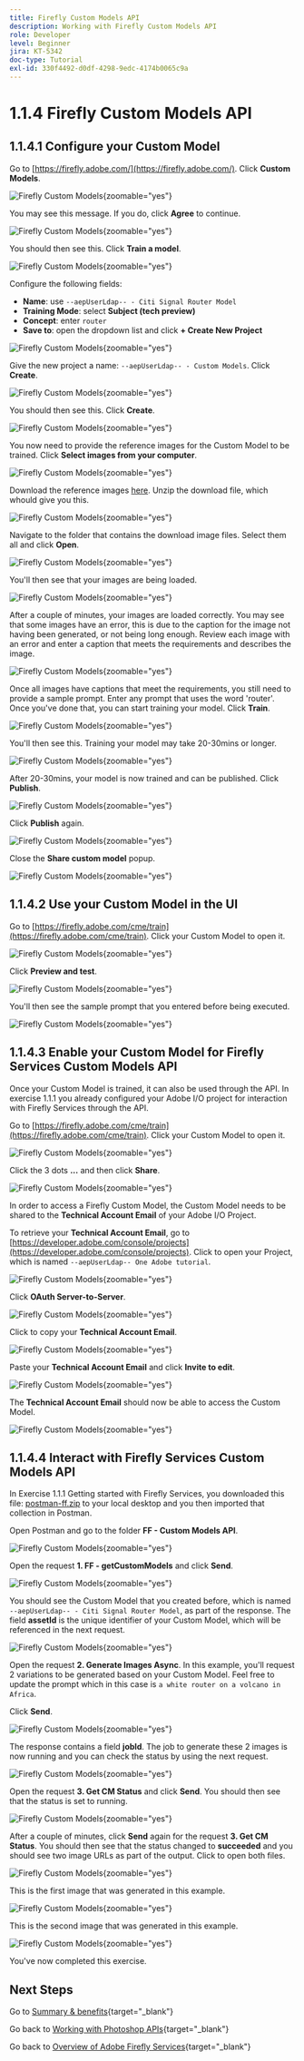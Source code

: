 ```yaml
---
title: Firefly Custom Models API
description: Working with Firefly Custom Models API
role: Developer
level: Beginner
jira: KT-5342
doc-type: Tutorial
exl-id: 330f4492-d0df-4298-9edc-4174b0065c9a
---
```

# 1.1.4 Firefly Custom Models API

## 1.1.4.1 Configure your Custom Model

Go to [https://firefly.adobe.com/](https://firefly.adobe.com/). Click **Custom Models**.

![Firefly Custom Models](./images/ffcm1.png){zoomable="yes"} 

You may see this message. If you do, click **Agree** to continue.

![Firefly Custom Models](./images/ffcm2.png){zoomable="yes"} 

You should then see this. Click **Train a model**.

![Firefly Custom Models](./images/ffcm3.png){zoomable="yes"} 

Configure the following fields:

- **Name**: use `--aepUserLdap-- - Citi Signal Router Model`
- **Training Mode**: select **Subject (tech preview)**
- **Concept**: enter `router`
- **Save to**: open the dropdown list and click **+ Create New Project**

![Firefly Custom Models](./images/ffcm4.png){zoomable="yes"} 

Give the new project a name: `--aepUserLdap-- - Custom Models`. Click **Create**.

![Firefly Custom Models](./images/ffcm5.png){zoomable="yes"} 

You should then see this. Click **Create**.

![Firefly Custom Models](./images/ffcm6.png){zoomable="yes"} 

You now need to provide the reference images for the Custom Model to be trained. Click **Select images from your computer**.

![Firefly Custom Models](./images/ffcm7.png){zoomable="yes"} 

Download the reference images [here](https://tech-insiders.s3.us-west-2.amazonaws.com/CitiSignal_router.zip). Unzip the download file, which whould give you this.

![Firefly Custom Models](./images/ffcm8.png){zoomable="yes"} 

Navigate to the folder that contains the download image files. Select them all and click **Open**.

![Firefly Custom Models](./images/ffcm9.png){zoomable="yes"} 

You'll then see that your images are being loaded.

![Firefly Custom Models](./images/ffcm10.png){zoomable="yes"}

After a couple of minutes, your images are loaded correctly. You may see that some images have an error, this is due to the caption for the image not having been generated, or not being long enough. Review each image with an error and enter a caption that meets the requirements and describes the image.

![Firefly Custom Models](./images/ffcm11.png){zoomable="yes"} 

Once all images have captions that meet the requirements, you still need to provide a sample prompt. Enter any prompt that uses the word 'router'. Once you've done that, you can start training your model. Click **Train**.

![Firefly Custom Models](./images/ffcm12.png){zoomable="yes"} 

You'll then see this. Training your model may take 20-30mins or longer.

![Firefly Custom Models](./images/ffcm13.png){zoomable="yes"} 

After 20-30mins, your model is now trained and can be published. Click **Publish**.

![Firefly Custom Models](./images/ffcm14.png){zoomable="yes"} 

Click **Publish** again.

![Firefly Custom Models](./images/ffcm15.png){zoomable="yes"} 

Close the **Share custom model** popup.

![Firefly Custom Models](./images/ffcm16.png){zoomable="yes"} 

## 1.1.4.2 Use your Custom Model in the UI

Go to [https://firefly.adobe.com/cme/train](https://firefly.adobe.com/cme/train). Click your Custom Model to open it. 

![Firefly Custom Models](./images/ffcm19.png){zoomable="yes"}

Click **Preview and test**.

![Firefly Custom Models](./images/ffcm17.png){zoomable="yes"}

You'll then see the sample prompt that you entered before being executed.

![Firefly Custom Models](./images/ffcm18.png){zoomable="yes"} 

## 1.1.4.3 Enable your Custom Model for Firefly Services Custom Models API

Once your Custom Model is trained, it can also be used through the API. In exercise 1.1.1 you already configured your Adobe I/O project for interaction with Firefly Services through the API. 

Go to [https://firefly.adobe.com/cme/train](https://firefly.adobe.com/cme/train). Click your Custom Model to open it. 

![Firefly Custom Models](./images/ffcm19.png){zoomable="yes"}

Click the 3 dots **...** and then click **Share**.

![Firefly Custom Models](./images/ffcm20.png){zoomable="yes"} 

In order to access a Firefly Custom Model, the Custom Model needs to be shared to the **Technical Account Email** of your Adobe I/O Project.

To retrieve your **Technical Account Email**, go to [https://developer.adobe.com/console/projects](https://developer.adobe.com/console/projects). Click to open your Project, which is named `--aepUserLdap-- One Adobe tutorial`.

![Firefly Custom Models](./images/ffcm24.png){zoomable="yes"} 

Click **OAuth Server-to-Server**.

![Firefly Custom Models](./images/ffcm25.png){zoomable="yes"} 

Click to copy your **Technical Account Email**.

![Firefly Custom Models](./images/ffcm23.png){zoomable="yes"} 

Paste your **Technical Account Email** and click **Invite to edit**.

![Firefly Custom Models](./images/ffcm21.png){zoomable="yes"} 

The **Technical Account Email** should now be able to access the Custom Model.

![Firefly Custom Models](./images/ffcm22.png){zoomable="yes"}

## 1.1.4.4 Interact with Firefly Services Custom Models API

In Exercise 1.1.1 Getting started with Firefly Services, you downloaded this file: [postman-ff.zip](./../../../assets/postman/postman-ff.zip) to your local desktop and you then imported that collection in Postman.

Open Postman and go to the folder **FF - Custom Models API**.

![Firefly Custom Models](./images/ffcm30.png){zoomable="yes"} 

Open the request **1. FF - getCustomModels** and click **Send**.

![Firefly Custom Models](./images/ffcm31.png){zoomable="yes"} 

You should see the Custom Model that you created before, which is named `--aepUserLdap-- - Citi Signal Router Model`, as part of the response. The field **assetId** is the unique identifier of your Custom Model, which will be referenced in the next request.

![Firefly Custom Models](./images/ffcm32.png){zoomable="yes"} 

Open the request **2. Generate Images Async**. In this example, you'll request 2 variations to be generated based on your Custom Model. Feel free to update the prompt which in this case is `a white router on a volcano in Africa`.

Click **Send**.

![Firefly Custom Models](./images/ffcm33.png){zoomable="yes"} 

The response contains a field **jobId**. The job to generate these 2 images is now running and you can check the status by using the next request.

![Firefly Custom Models](./images/ffcm34.png){zoomable="yes"} 

Open the request **3. Get CM Status** and click **Send**. You should then see that the status is set to running.

![Firefly Custom Models](./images/ffcm35.png){zoomable="yes"} 

After a couple of minutes, click **Send** again for the request **3. Get CM Status**. You should then see that the status changed to **succeeded** and you should see two image URLs as part of the output. Click to open both files.

![Firefly Custom Models](./images/ffcm36.png){zoomable="yes"}

This is the first image that was generated in this example.

![Firefly Custom Models](./images/ffcm37.png){zoomable="yes"}

This is the second image that was generated in this example.

![Firefly Custom Models](./images/ffcm38.png){zoomable="yes"}

You've now completed this exercise.

## Next Steps

Go to [Summary & benefits](./summary.md){target="_blank"}

Go back to [Working with Photoshop APIs](./ex3.md){target="_blank"}

Go back to [Overview of Adobe Firefly Services](./firefly-services.md){target="_blank"}
